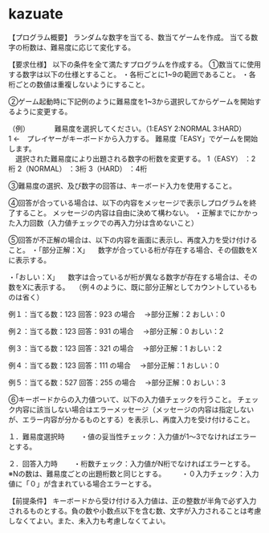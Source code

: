 # kazuate
【プログラム概要】
ランダムな数字を当てる、数当てゲームを作成。
当てる数字の桁数は、難易度に応じて変化する。

【要求仕様】
以下の条件を全て満たすプログラムを作成する。
①数当てに使用する数字は以下の仕様とすること。
・各桁ごとに1~9の範囲であること。
・各桁ごとの数値は重複しないようにすること。

②ゲーム起動時に下記例のように難易度を1~3から選択してからゲームを開始するように変更する。
 
（例）
　　 　難易度を選択してください。（1:EASY  2:NORMAL  3:HARD）　　　 
1 ←　プレイヤーがキーボードから入力する。
    難易度「EASY」でゲームを開始します。    
　選択された難易度により出題される数字の桁数を変更する。
1（EASY）		：2桁
2（NORMAL）		：3桁
3（HARD）		：4桁

③難易度の選択、及び数字の回答は、キーボード入力を使用すること。

④回答が合っている場合は、以下の内容をメッセージで表示しプログラムを終了すること。
メッセージの内容は自由に決めて構わない。
・正解までにかかった入力回数（入力値チェックでの再入力分は含めないこと）

⑤回答が不正解の場合は、以下の内容を画面に表示し、再度入力を受け付けること。
・「部分正解：X」
　数字が合っている桁が存在する場合、その個数をXに表示する。

・「おしい：X」
	　数字は合っているが桁が異なる数字が存在する場合は、その数をXに表示する。
	　（例４のように、既に部分正解としてカウントしているものは省く）

例１：当てる数：123 回答：923 の場合
	　→部分正解：2	おしい：0

例２：当てる数：123 回答：931 の場合
	　→部分正解：0	おしい：2

例３：当てる数：123 回答：321 の場合
	　→部分正解：1	おしい：2

例４：当てる数：123 回答：111 の場合
	　→部分正解：1	おしい：0

例５：当てる数：527 回答：255 の場合
	　→部分正解：0	おしい：3


⑥キーボードからの入力値ついて、以下の入力値チェックを行うこと。
チェック内容に該当しない場合はエラーメッセージ（メッセージの内容は指定しないが、エラー内容が分かるものとする）を表示し、再度入力を受け付けること。

１．難易度選択時
　　・値の妥当性チェック：入力値が1～3でなければエラーとする。

２．回答入力時
　　・桁数チェック：入力値がN桁でなければエラーとする。
	※Nの数は、難易度ごとの出題桁数と同じとする。
　　・０入力チェック：入力値に「０」が含まれている場合エラーとする。

【前提条件】
キーボードから受け付ける入力値は、正の整数が半角で必ず入力されるものとする。負の数や小数点以下を含む数、文字が入力されることは考慮しなくてよい。また、未入力も考慮しなくてよい。
